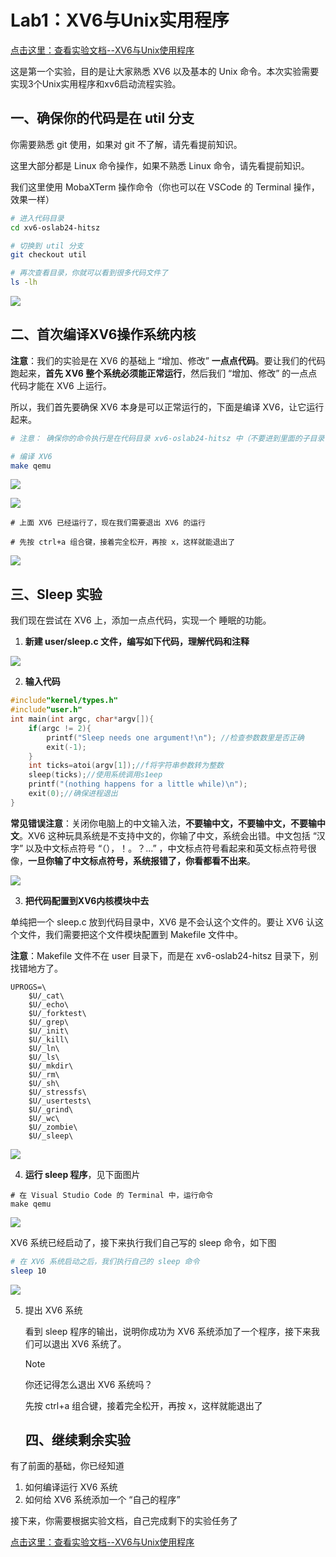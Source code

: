 # Lab1：XV6与Unix实用程序



[点击这里：查看实验文档--XV6与Unix使用程序](https://os-labs.pages.dev/lab1/part1/)



这是第一个实验，目的是让大家熟悉 XV6 以及基本的 Unix 命令。本次实验需要实现3个Unix实用程序和xv6启动流程实验。



## 一、确保你的代码是在 util 分支

你需要熟悉 git 使用，如果对 git 不了解，请先看提前知识。

这里大部分都是 Linux 命令操作，如果不熟悉  Linux 命令，请先看提前知识。

我们这里使用 MobaXTerm 操作命令（你也可以在 VSCode 的 Terminal 操作，效果一样）

```bash
# 进入代码目录
cd xv6-oslab24-hitsz

# 切换到 util 分支
git checkout util

# 再次查看目录，你就可以看到很多代码文件了
ls -lh


```

![](01.png)



## 二、首次编译XV6操作系统内核



**注意**：我们的实验是在 XV6 的基础上 “增加、修改” **一点点代码**。要让我们的代码跑起来，**首先 XV6 整个系统必须能正常运行**，然后我们 “增加、修改” 的一点点代码才能在 XV6 上运行。



所以，我们首先要确保 XV6 本身是可以正常运行的，下面是编译 XV6，让它运行起来。



```bash
# 注意： 确保你的命令执行是在代码目录 xv6-oslab24-hitsz 中（不要进到里面的子目录了），如果你的目录不对，下面命令会执行出错

# 编译 XV6
make qemu 

```

![](02.png)



![](03.png)

```
# 上面 XV6 已经运行了，现在我们需要退出 XV6 的运行

# 先按 ctrl+a 组合键，接着完全松开，再按 x，这样就能退出了

```

![](04.png)



## 三、Sleep 实验



我们现在尝试在 XV6 上，添加一点点代码，实现一个 睡眠的功能。



1. **新建 user/sleep.c 文件，编写如下代码，理解代码和注释**



![](05.png)

2. **输入代码**

   

```c
#include"kernel/types.h"
#include"user.h"
int main(int argc, char*argv[]){
    if(argc != 2){
        printf("Sleep needs one argument!\n"); //检查参数数里是否正确
        exit(-1);
    }
    int ticks=atoi(argv[1]);//f将字符串参数转为整数
    sleep(ticks);//使用系统调用s1eep 
    printf("(nothing happens for a little while)\n");
    exit(0);//确保进程退出
}
```



**常见错误注意**：关闭你电脑上的中文输入法，**不要输中文，不要输中文，不要输中文**。XV6 这种玩具系统是不支持中文的，你输了中文，系统会出错。中文包括 “汉字” 以及中文标点符号 “（），！。？...” ，中文标点符号看起来和英文标点符号很像，**一旦你输了中文标点符号，系统报错了，你看都看不出来**。



![](06.png)



3. **把代码配置到XV6内核模块中去**

单纯把一个 sleep.c 放到代码目录中，XV6 是不会认这个文件的。要让 XV6 认这个文件，我们需要把这个文件模块配置到 Makefile 文件中。

**注意**：Makefile 文件不在  user 目录下，而是在 xv6-oslab24-hitsz 目录下，别找错地方了。

```
UPROGS=\
	$U/_cat\
	$U/_echo\
	$U/_forktest\
	$U/_grep\
	$U/_init\
	$U/_kill\
	$U/_ln\
	$U/_ls\
	$U/_mkdir\
	$U/_rm\
	$U/_sh\
	$U/_stressfs\
	$U/_usertests\
	$U/_grind\
	$U/_wc\
	$U/_zombie\
	$U/_sleep\

```



![](07.png)



4. **运行 sleep 程序**，见下面图片

```
# 在 Visual Studio Code 的 Terminal 中，运行命令
make qemu 

```

![](08.png)



XV6 系统已经启动了，接下来执行我们自己写的 sleep 命令，如下图

```bash
# 在 XV6 系统启动之后，我们执行自己的 sleep 命令
sleep 10 

```



![](09.png)



5. 提出 XV6 系统

   看到  sleep 程序的输出，说明你成功为 XV6 系统添加了一个程序，接下来我们可以退出 XV6 系统了。

   > [!NOTE]
   >
   > 你还记得怎么退出 XV6 系统吗？
   >
   > 
   >
   > 先按 ctrl+a 组合键，接着完全松开，再按 x，这样就能退出了

   

   ## 四、继续剩余实验



有了前面的基础，你已经知道

1. 如何编译运行 XV6 系统
2. 如何给 XV6 系统添加一个 “自己的程序”



接下来，你需要根据实验文档，自己完成剩下的实验任务了



[点击这里：查看实验文档--XV6与Unix使用程序](https://os-labs.pages.dev/lab1/part1/)






